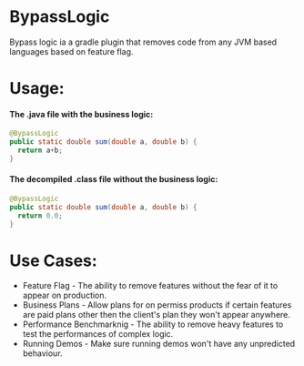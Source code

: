 # BypassLogic
Bypass logic ia a gradle plugin that removes code from any JVM based languages based on feature flag.

# Usage:
#### The .java file with the business logic:
```java
@BypassLogic
public static double sum(double a, double b) {
  return a+b;
}
```
#### The decompiled .class file without the business logic:
```java
@BypassLogic
public static double sum(double a, double b) {
  return 0.0;
}
```
# Use Cases:
* Feature Flag - The ability to remove features without the fear of it to appear on production.
* Business Plans - Allow plans for on permiss products if certain features are paid plans other then the client's plan they won't appear anywhere.
* Performance Benchmarknig - The ability to remove heavy features to test the performances of complex logic.
* Running Demos - Make sure running demos won't have any unpredicted behaviour.
